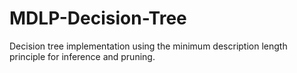 # MDLP-Decision-Tree
Decision tree implementation using the minimum description length principle for inference and pruning.
